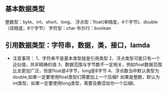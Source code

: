 ## 基本数据类型
整数型：byte、int、short、long、
浮点型：float(单精度，4个字节)、double（双精度，8个字节）
字符型：char
布尔行：boolean

## 引用数据类型：字符串，数据，类，接口，lamda

* 注意事项： 
  1、字符串不是基本类型就是引用类型
  2、浮点类型可能只有一个近似值，并非精确的值
  3、数据范围与字节数不一定相关，例如float数据范围比龙更加广泛，但是float是4字节，long是8字节
  4、浮点数当中默认类型为double,如果一定要使用float类型们需要加上一个后缀F
    如果是整数，默认为int类型，如果一定要使用long类型，需要及撒谎给你一个后缀L